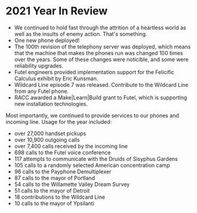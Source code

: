 # 2021 Year In Review

- We continued to hold fast through the attrition of a heartless world as well as the insults of enemy action. That's something.
- One new phone deployed!
- The 100th revision of the telephony server was deployed, which means that the machine that makes the phones run was changed 100 times over the years. Some of these changes were noticible, and some were reliability upgrades.
- Futel engineers provided implementation support for the Felicific Calculus exhibit by Eric Kunsman.
- Wildcard Line episode 7 was released. Contribute to the Wildcard Line from any Futel phone.
- RACC awarded a Make|Learn|Build grant to Futel, which is supporting new installation technologies.

Most importantly, we continued to provide services to our phones and incoming line. Usage for the year included:

- over 27,000 handset pickups
- over 10,900 outgoing calls
- over 7,400 calls received by the incoming line
- 698 calls to the Futel voice conference
- 117 attempts to communicate with the Druids of Sisyphus Gardens
- 105 calls to a randomly selected American concentration camp
- 96 calls to the Payphone Demultiplexer
- 87 calls to the mayor of Portland
- 54 calls to the Willamette Valley Dream Survey
- 51 calls to the mayor of Detroit
- 18 contributions to the Wildcard Line
- 10 calls to the mayor of Ypsilanti
